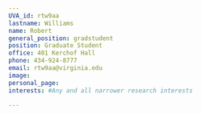 ```yaml
---
UVA_id: rtw9aa
lastname: Williams
name: Robert
general_position: gradstudent
position: Graduate Student
office: 401 Kerchof Hall
phone: 434-924-8777
email: rtw9aa@virginia.edu
image:
personal_page:
interests: #Any and all narrower research interests

---
```

